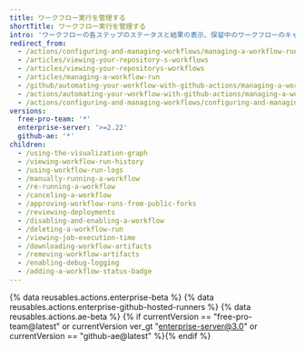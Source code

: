 ```yaml
---
title: ワークフロー実行を管理する
shortTitle: ワークフロー実行を管理する
intro: 'ワークフローの各ステップのステータスと結果の表示、保留中のワークフローのキャンセル、{% if currentVersion == "free-pro-team@latest" or currentVersion ver_gt "enterprise-server@3.0" or currentVersion == "github-ae@latest" %}デプロイメントのレビュー、{% endif %}支払い可能なジョブの実行分の表示、失敗したワークフローのデバッグと再実行、ログの検索とダウンロード、成果物のダウンロードを行うことができます。'
redirect_from:
  - /actions/configuring-and-managing-workflows/managing-a-workflow-run
  - /articles/viewing-your-repository-s-workflows
  - /articles/viewing-your-repositorys-workflows
  - /articles/managing-a-workflow-run
  - /github/automating-your-workflow-with-github-actions/managing-a-workflow-run
  - /actions/automating-your-workflow-with-github-actions/managing-a-workflow-run
  - /actions/configuring-and-managing-workflows/configuring-and-managing-workflow-files-and-runs
versions:
  free-pro-team: '*'
  enterprise-server: '>=2.22'
  github-ae: '*'
children:
  - /using-the-visualization-graph
  - /viewing-workflow-run-history
  - /using-workflow-run-logs
  - /manually-running-a-workflow
  - /re-running-a-workflow
  - /canceling-a-workflow
  - /approving-workflow-runs-from-public-forks
  - /reviewing-deployments
  - /disabling-and-enabling-a-workflow
  - /deleting-a-workflow-run
  - /viewing-job-execution-time
  - /downloading-workflow-artifacts
  - /removing-workflow-artifacts
  - /enabling-debug-logging
  - /adding-a-workflow-status-badge
---
```


{% data reusables.actions.enterprise-beta %}
{% data reusables.actions.enterprise-github-hosted-runners %}
{% data reusables.actions.ae-beta %}
{% if currentVersion == "free-pro-team@latest" or currentVersion ver_gt "enterprise-server@3.0" or currentVersion == "github-ae@latest" %}{% endif %}
